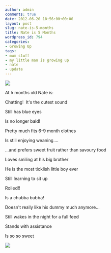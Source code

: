 ```yaml
---
author: admin
comments: true
date: 2012-06-20 18:56:00+00:00
layout: post
slug: nate-is-5-months
title: Nate is 5 Months
wordpress_id: 794
categories:
- Growing Up
tags:
- mum stuff
- my little man is growing up
- nate
- update
---
```


![](http://farm9.staticflickr.com/8516/8409456370_933f1559c8_z.jpg)




At 5 months old Nate is:







Chatting!  It's the cutest sound




Still has blue eyes




Is no longer bald!




Pretty much fits 6-9 month clothes




Is still enjoying weaning....




...and prefers sweet fruit rather than savoury food




Loves smiling at his big brother




He is the most ticklish little boy ever




Still learning to sit up




Rolled!!




Is a chubba bubba!




Doesn't really like his dummy much anymore...




Still wakes in the night for a full feed




Stands with assistance




Is so so sweet




![](https://blogger.googleusercontent.com/tracker/251139911615938991-8164268595801919896?l=www.outmumbered.com)
